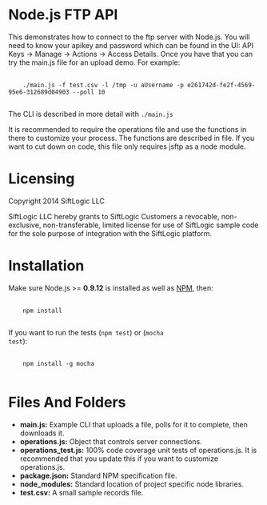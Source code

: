 Node.js FTP API
===============

This demonstrates how to connect to the ftp server with Node.js. You will need to know your apikey and password which can be found in the UI: API Keys -\> Manage -\> Actions -\> Access Details. Once you
have that you can try the main.js file for an upload demo. For example:
<pre>
  <code>
    ./main.js -f test.csv -l /tmp -u aUsername -p e261742d-fe2f-4569-95e6-312689d04903 --poll 10
  </code>
</pre>
The CLI is described in more detail with <code>./main.js</code>

It is recommended to require the operations file and use the functions in there to customize your process. The functions are described in file. If you want to cut down on code, this file only requires jsftp as a node module.

Licensing
=========

Copyright 2014 SiftLogic LLC

SiftLogic LLC hereby grants to SiftLogic Customers a revocable, non-exclusive, non-transferable, limited license for use of SiftLogic sample code for the sole purpose of integration with the SiftLogic platform.

Installation
============
Make sure Node.js \>= <b>0.9.12</b> is installed as well as [NPM](https://www.npmjs.org/), then: 
<pre>
  <code>
    npm install
  </code>
</pre>

If you want to run the tests (<code>npm test</code>) or (<code>mocha test</code>):

<pre>
  <code>
    npm install -g mocha
  </code>
</pre>

Files And Folders
=================
* **main.js:** Example CLI that uploads a file, polls for it to complete, then downloads it.
* **operations.js:** Object that controls server connections.
* **operations_test.js:** 100% code coverage unit tests of operations.js. It is recommended that you update this if you want to customize operations.js.
* **package.json:** Standard NPM specification file.
* **node_modules:** Standard location of project specific node libraries.
* **test.csv:** A small sample records file.